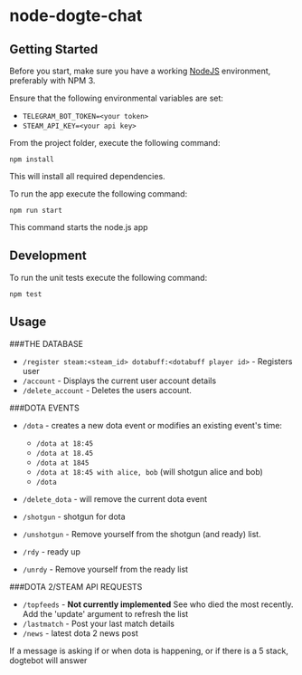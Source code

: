 # node-dogte-chat

## Getting Started

Before you start, make sure you have a working [NodeJS](http://nodejs.org/) environment, preferably with NPM 3.

Ensure that the following environmental variables are set:

* `TELEGRAM_BOT_TOKEN=<your token>`
* `STEAM_API_KEY=<your api key>`

From the project folder, execute the following command:

```shell
npm install
```

This will install all required dependencies.

To run the app execute the following command:

```shell
npm run start
```

This command starts the node.js app

## Development
To run the unit tests execute the following command:

```shell
npm test
```

## Usage

###THE DATABASE
* `/register steam:<steam_id> dotabuff:<dotabuff player id>` - Registers user
* `/account` - Displays the current user account details
* `/delete_account` - Deletes the users account.

###DOTA EVENTS
* `/dota` - creates a new dota event or modifies an existing event's time:
    * `/dota at 18:45`
    * `/dota at 18.45`
    * `/dota at 1845`
    * `/dota at 18:45 with alice, bob` (will shotgun alice and bob)
    * `/dota`

* `/delete_dota` - will remove the current dota event
* `/shotgun` - shotgun for dota
* `/unshotgun` - Remove yourself from the shotgun (and ready) list.
* `/rdy` - ready up
* `/unrdy` - Remove yourself from the ready list

###DOTA 2/STEAM API REQUESTS
* `/topfeeds` - **Not currently implemented** See who died the most recently. Add the 'update' argument to refresh the list
* `/lastmatch` - Post your last match details
* `/news` - latest dota 2 news post

If a message is asking if or when dota is happening, or if there is a 5 stack, dogtebot will answer
